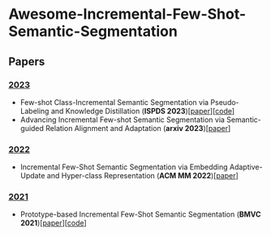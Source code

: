 # Awesome-Incremental-Few-Shot-Semantic-Segmentation
## Papers

### [2023](https://github.com/DevinMonster/Awesome-Incremental-Few-Shot-Semantic-Segmentation#2023)

+ Few-shot Class-Incremental Semantic Segmentation via Pseudo-Labeling and Knowledge Distillation (**ISPDS 2023**)\[[paper](https://arxiv.org/abs/2308.02790)\]\[[code](https://github.com/ChasonJiang/FSCILSS)\]
+ Advancing Incremental Few-shot Semantic Segmentation via Semantic-guided Relation Alignment and Adaptation (**arxiv 2023**)\[[paper](https://arxiv.org/abs/2305.10868)\]

### [2022](https://github.com/DevinMonster/Awesome-Incremental-Few-Shot-Semantic-Segmentation#2022)

+ Incremental Few-Shot Semantic Segmentation via Embedding Adaptive-Update and Hyper-class Representation (**ACM MM 2022**)\[[paper](https://arxiv.org/abs/2207.12964)\]

### [2021](https://github.com/DevinMonster/Awesome-Incremental-Few-Shot-Semantic-Segmentation#2021)

+ Prototype-based Incremental Few-Shot Semantic Segmentation (**BMVC 2021**)\[[paper](https://arxiv.org/abs/2012.01415)\]\[[code](https://github.com/fcdl94/FSS)\]



